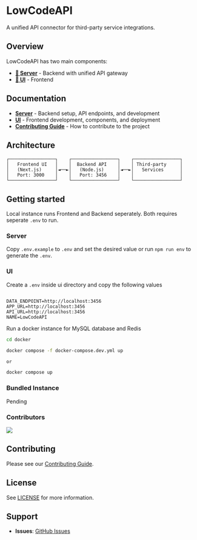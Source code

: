 # LowCodeAPI

A unified API connector for third-party service integrations.

## Overview

LowCodeAPI has two main components:

- **[🚀 Server](./server/README.md)** - Backend with unified API gateway
- **[🎨 UI](./ui/README.md)** - Frontend

## Documentation

- **[Server](./server/README.md)** - Backend setup, API endpoints, and development
- **[UI](./ui/README.md)** - Frontend development, components, and deployment
- **[Contributing Guide](./CONTRIBUTING.md)** - How to contribute to the project

## Architecture

```
┌─────────────────┐    ┌─────────────────┐    ┌─────────────────┐
│   Frontend UI   │    │  Backend API    │    │ Third-party     │
│   (Next.js)     │◄──►│   (Node.js)     │◄──►│   Services      │
│   Port: 3000    │    │   Port: 3456    │    │                 │
└─────────────────┘    └─────────────────┘    └─────────────────┘
```

## Getting started

Local instance runs Frontend and Backend seperately. Both requires seperate `.env` to run.

### Server

Copy `.env.example` to `.env` and set the desired value or run `npm run env` to generate the `.env`.

### UI

Create a `.env` inside ui directory and copy the following values

```

DATA_ENDPOINT=http://localhost:3456
APP_URL=http://localhost:3456
API_URL=http://localhost:3456
NAME=LowCodeAPI

```

Run a docker instance for MySQL database and Redis

```bash
cd docker

docker compose -f docker-compose.dev.yml up

or

docker compose up

```

### Bundled Instance

Pending

### Contributors

<a href="https://github.com/samal/lowcodeapi/graphs/contributors">
  <img src="https://contrib.rocks/image?repo=samal/lowcodeapi" />
</a>

## Contributing

Please see our [Contributing Guide](./CONTRIBUTING.md).

## License

See [LICENSE](./LICENSE) for more information.

## Support

- **Issues**: [GitHub Issues](https://github.com/samal/lowcodeapi/issues)

